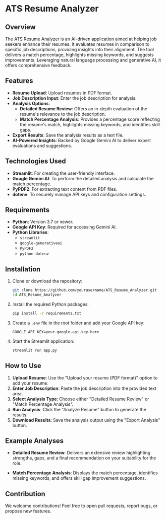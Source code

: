 # ATS Resume Analyzer

## Overview
The ATS Resume Analyzer is an AI-driven application aimed at helping job seekers enhance their resumes. It evaluates resumes in comparison to specific job descriptions, providing insights into their alignment. The tool delivers a match percentage, highlights missing keywords, and suggests improvements. Leveraging natural language processing and generative AI, it offers comprehensive feedback.

## Features
- **Resume Upload**: Upload resumes in PDF format.
- **Job Description Input**: Enter the job description for analysis.
- **Analysis Options**:
  - **Detailed Resume Review**: Offers an in-depth evaluation of the resume's relevance to the job description.
  - **Match Percentage Analysis**: Provides a percentage score reflecting the resume's match, highlights missing keywords, and identifies skill gaps.
- **Export Results**: Save the analysis results as a text file.
- **AI-Powered Insights**: Backed by Google Gemini AI to deliver expert evaluations and suggestions.

## Technologies Used
- **Streamlit**: For creating the user-friendly interface.
- **Google Gemini AI**: To perform the detailed analysis and calculate the match percentage.
- **PyPDF2**: For extracting text content from PDF files.
- **dotenv**: To securely manage API keys and configuration settings.

## Requirements
- **Python**: Version 3.7 or newer.
- **Google API Key**: Required for accessing Gemini AI.
- **Python Libraries**:
  - `streamlit`
  - `google-generativeai`
  - `PyPDF2`
  - `python-dotenv`

## Installation
1. Clone or download the repository:
   ```bash
   git clone https://github.com/yourusername/ATS_Resume_Analyzer.git
   cd ATS_Resume_Analyzer
   ```

2. Install the required Python packages:
   ```bash
   pip install -r requirements.txt
   ```

3. Create a `.env` file in the root folder and add your Google API key:
   ```env
   GOOGLE_API_KEY=your-google-api-key-here
   ```

4. Start the Streamlit application:
   ```bash
   streamlit run app.py
   ```

## How to Use
1. **Upload Resume**: Use the "Upload your resume (PDF format)" option to add your resume.
2. **Enter Job Description**: Paste the job description into the provided text area.
3. **Select Analysis Type**: Choose either "Detailed Resume Review" or "Match Percentage Analysis".
4. **Run Analysis**: Click the "Analyze Resume" button to generate the results.
5. **Download Results**: Save the analysis output using the "Export Analysis" button.

## Example Analyses
- **Detailed Resume Review**: Delivers an extensive review highlighting strengths, gaps, and a final recommendation on your suitability for the role.

- **Match Percentage Analysis**: Displays the match percentage, identifies missing keywords, and offers skill gap improvement suggestions.

## Contribution
We welcome contributions! Feel free to open pull requests, report bugs, or propose new features.



